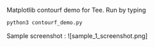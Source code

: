 Matplotlib contourf demo for Tee.
Run by typing

```python
python3 contourf_demo.py
```

Sample screenshot :
![sample_1_screenshot.png]